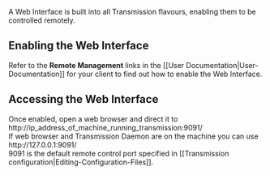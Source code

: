 A Web Interface is built into all Transmission flavours, enabling them to be controlled remotely.

## Enabling the Web Interface ##

Refer to the **Remote Management** links in the [[User Documentation|User-Documentation]] for your client to find out how to enable the Web Interface.

## Accessing the Web Interface ##
Once enabled, open a web browser and direct it to http://ip_address_of_machine_running_transmission:9091/  
If web browser and Transmission Daemon are on the machine you can use http\://127.0.0.1:9091/  
9091 is the default remote control port specified in [[Transmission configuration|Editing-Configuration-Files]].